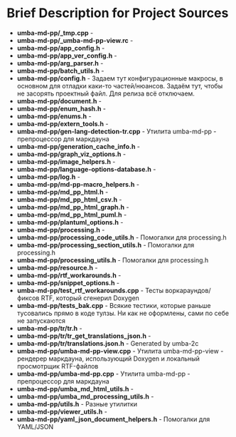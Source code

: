 
# Brief Description for Project Sources


 - **umba-md-pp/_tmp.cpp** - 
 - **umba-md-pp/_umba-md-pp-view.rc** - 
 - **umba-md-pp/app_config.h** - 
 - **umba-md-pp/app_ver_config.h** - 
 - **umba-md-pp/arg_parser.h** - 
 - **umba-md-pp/batch_utils.h** - 
 - **umba-md-pp/config.h** - Задаем тут конфигурационные макросы, в основном для отладки каки-то частей/нюансов. Задаём тут, чтобы не засорять проектный файл. Для релиза всё отключаем.
 - **umba-md-pp/document.h** - 
 - **umba-md-pp/enum_hash.h** - 
 - **umba-md-pp/enums.h** - 
 - **umba-md-pp/extern_tools.h** - 
 - **umba-md-pp/gen-lang-detection-tr.cpp** - Утилита umba-md-pp - препроцессор для маркдауна
 - **umba-md-pp/generation_cache_info.h** - 
 - **umba-md-pp/graph_viz_options.h** - 
 - **umba-md-pp/image_helpers.h** - 
 - **umba-md-pp/language-options-database.h** - 
 - **umba-md-pp/log.h** - 
 - **umba-md-pp/md-pp-macro_helpers.h** - 
 - **umba-md-pp/md_pp_html.h** - 
 - **umba-md-pp/md_pp_html_csv.h** - 
 - **umba-md-pp/md_pp_html_graph.h** - 
 - **umba-md-pp/md_pp_html_puml.h** - 
 - **umba-md-pp/plantuml_options.h** - 
 - **umba-md-pp/processing.h** - 
 - **umba-md-pp/processing_code_utils.h** - Помогалки для processing.h
 - **umba-md-pp/processing_section_utils.h** - Помогалки для processing.h
 - **umba-md-pp/processing_utils.h** - Помогалки для processing.h
 - **umba-md-pp/resource.h** - 
 - **umba-md-pp/rtf_workarounds.h** - 
 - **umba-md-pp/snippet_options.h** - 
 - **umba-md-pp/test_rtf_workarounds.cpp** - Тесты воркараундов/фиксов RTF, который сгенерил Doxygen
 - **umba-md-pp/tests_bak.cpp** - Всякие тестики, которые раньше тусовались прямо в коде тулзы. Ни как не оформлены, сами по себе не запускаются
 - **umba-md-pp/tr/tr.h** - 
 - **umba-md-pp/tr/tr_get_translations_json.h** - 
 - **umba-md-pp/tr/translations.json.h** - Generated by umba-2c
 - **umba-md-pp/umba-md-pp-view.cpp** - Утилита umba-md-pp-view - рендерер маркдауна, использующий Doxygen и локальный просмотрщик RTF-файлов
 - **umba-md-pp/umba-md-pp.cpp** - Утилита umba-md-pp - препроцессор для маркдауна
 - **umba-md-pp/umba_md_html_utils.h** - 
 - **umba-md-pp/umba_md_processing_utils.h** - 
 - **umba-md-pp/utils.h** - Разные утилитки
 - **umba-md-pp/viewer_utils.h** - 
 - **umba-md-pp/yaml_json_document_helpers.h** - Помогалки для YAML/JSON

